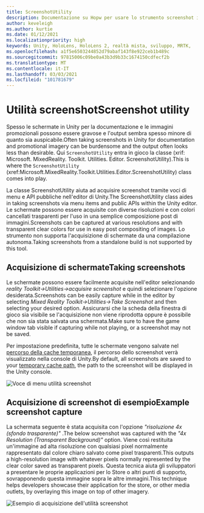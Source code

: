```yaml
---
title: ScreenshotUtility
description: Documentazione su Hopw per usare lo strumento screenshot in MRTK
author: keveleigh
ms.author: kurtie
ms.date: 01/12/2021
ms.localizationpriority: high
keywords: Unity, HoloLens, HoloLens 2, realtà mista, sviluppo, MRTK,
ms.openlocfilehash: a1f5e6503244852d79abaf143f8e922ceb1b489c
ms.sourcegitcommit: 97815006c09be0a43b3d9b33c1674150cdfecf2b
ms.translationtype: MT
ms.contentlocale: it-IT
ms.lasthandoff: 03/03/2021
ms.locfileid: "101781679"
---
```

# <a name="screenshot-utility"></a><span data-ttu-id="45585-104">Utilità screenshot</span><span class="sxs-lookup"><span data-stu-id="45585-104">Screenshot utility</span></span>

<span data-ttu-id="45585-105">Spesso le schermate in Unity per la documentazione e le immagini promozionali possono essere gravose e l'output sembra spesso minore di quanto sia auspicabile.</span><span class="sxs-lookup"><span data-stu-id="45585-105">Often taking screenshots in Unity for documentation and promotional imagery can be burdensome and the output often looks less than desirable.</span></span> <span data-ttu-id="45585-106">Qui `ScreenshotUtility` entra in gioco la classe (xrif: Microsoft. MixedReality. Toolkit. Utilities. Editor. ScreenshotUtility).</span><span class="sxs-lookup"><span data-stu-id="45585-106">This is where the `ScreenshotUtility` (xref:Microsoft.MixedReality.Toolkit.Utilities.Editor.ScreenshotUtility) class comes into play.</span></span>

<span data-ttu-id="45585-107">La classe ScreenshotUtility aiuta ad acquisire screenshot tramite voci di menu e API pubbliche nell'editor di Unity.</span><span class="sxs-lookup"><span data-stu-id="45585-107">The ScreenshotUtility class aides in taking screenshots via menu items and public APIs within the Unity editor.</span></span> <span data-ttu-id="45585-108">Le schermate possono essere acquisite con diverse risoluzioni e con colori cancellati trasparenti per l'uso in una semplice composizione post di immagini.</span><span class="sxs-lookup"><span data-stu-id="45585-108">Screenshots can be captured at various resolutions and with transparent clear colors for use in easy post compositing of images.</span></span> <span data-ttu-id="45585-109">Lo strumento non supporta l'acquisizione di schermate da una compilazione autonoma.</span><span class="sxs-lookup"><span data-stu-id="45585-109">Taking screenshots from a standalone build is not supported by this tool.</span></span>

## <a name="taking-screenshots"></a><span data-ttu-id="45585-110">Acquisizione di schermate</span><span class="sxs-lookup"><span data-stu-id="45585-110">Taking screenshots</span></span>

<span data-ttu-id="45585-111">Le schermate possono essere facilmente acquisite nell'editor selezionando *reality Toolkit->Utilities->acquisire screenshot* e quindi selezionare l'opzione desiderata.</span><span class="sxs-lookup"><span data-stu-id="45585-111">Screenshots can be easily capture while in the editor by selecting *Mixed Reality Toolkit->Utilities->Take Screenshot* and then selecting your desired option.</span></span> <span data-ttu-id="45585-112">Assicurarsi che la scheda della finestra di gioco sia visibile se l'acquisizione non viene riprodotta oppure è possibile che non sia stata salvata una schermata.</span><span class="sxs-lookup"><span data-stu-id="45585-112">Make sure to have the game window tab visible if capturing while not playing, or a screenshot may not be saved.</span></span>

<span data-ttu-id="45585-113">Per impostazione predefinita, tutte le schermate vengono salvate nel [percorso della cache temporanea](https://docs.unity3d.com/ScriptReference/Application-temporaryCachePath.html), il percorso dello screenshot verrà visualizzato nella console di Unity.</span><span class="sxs-lookup"><span data-stu-id="45585-113">By default, all screenshots are saved to your [temporary cache path](https://docs.unity3d.com/ScriptReference/Application-temporaryCachePath.html), the path to the screenshot will be displayed in the Unity console.</span></span>

![Voce di menu utilità screenshot](../images/screenshot-utility/MRTK_ScreenshotUtility_Menu_Item.png)

## <a name="example-screenshot-capture"></a><span data-ttu-id="45585-115">Acquisizione di screenshot di esempio</span><span class="sxs-lookup"><span data-stu-id="45585-115">Example screenshot capture</span></span>

<span data-ttu-id="45585-116">La schermata seguente è stata acquisita con l'opzione *"risoluzione 4x (sfondo trasparente)"* .</span><span class="sxs-lookup"><span data-stu-id="45585-116">The below screenshot was captured with the *"4x Resolution (Transparent Background)"* option.</span></span> <span data-ttu-id="45585-117">Viene così restituita un'immagine ad alta risoluzione con qualsiasi pixel normalmente rappresentato dal colore chiaro salvato come pixel trasparenti.</span><span class="sxs-lookup"><span data-stu-id="45585-117">This outputs a high-resolution image with whatever pixels normally represented by the clear color saved as transparent pixels.</span></span> <span data-ttu-id="45585-118">Questa tecnica aiuta gli sviluppatori a presentare le proprie applicazioni per lo Store o altri punti di supporto, sovrapponendo questa immagine sopra le altre immagini.</span><span class="sxs-lookup"><span data-stu-id="45585-118">This technique helps developers showcase their application for the store, or other media outlets, by overlaying this image on top of other imagery.</span></span>

![Esempio di acquisizione dell'utilità screenshot](../images/screenshot-utility/MRTK_ScreenshotUtility_Example_Capture.png)
